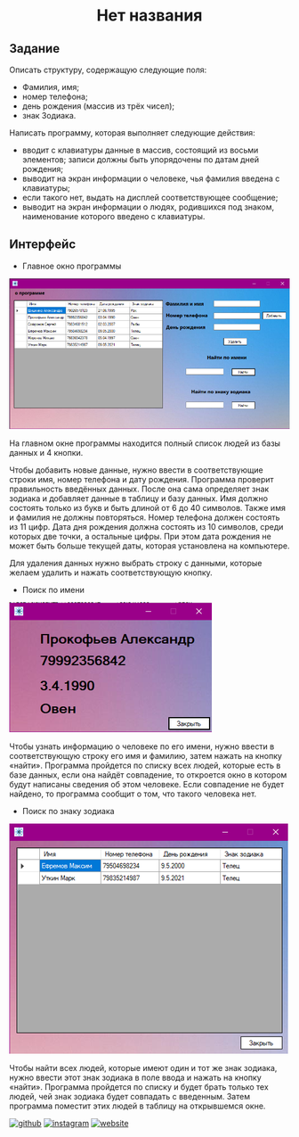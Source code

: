 <h1 align="center">Нет названия</h1>
<h2>Задание</h2>
Описать структуру, содержащую следующие поля:

- Фамилия, имя;
- номер телефона;
- день рождения (массив из трёх чисел);
- знак Зодиака.

Написать программу, которая выполняет следующие действия:
- вводит с клавиатуры данные в массив, состоящий из восьми элементов; записи должны быть упорядочены по датам дней рождения;
- выводит на экран информации о человеке, чья фамилия введена с клавиатуры;
- если такого нет, выдать на дисплей соответствующее сообщение;
- выводит на экран информации о людях, родившихся под знаком, наименование которого введено с клавиатуры.

<h2>Интерфейс</h2>

- Главное окно программы

<picture>
  <img src="https://github.com/sizze1veG/zodiac/blob/main/screenshots/Screenshot_1.png">
</picture>

На главном окне программы находится полный список людей из базы данных и 4 кнопки.

Чтобы добавить новые данные, нужно ввести в соответствующие строки имя,
номер телефона и дату рождения. Программа проверит правильность введённых данных. 
После она сама определяет знак зодиака и добавляет данные в таблицу и базу данных. 
Имя должно состоять только из букв и быть длиной от 6 до 40 символов. Также имя и фамилия не должны повторяться. 
Номер телефона должен состоять из 11 цифр. Дата дня рождения должна состоять из 10 символов, 
среди которых две точки, а остальные цифры. При этом дата рождения не может быть больше текущей даты, которая установлена на компьютере.

Для удаления данных нужно выбрать строку с данными, которые желаем удалить и нажать соответствующую кнопку.

- Поиск по имени

<picture>
  <img src="https://github.com/sizze1veG/zodiac/blob/main/screenshots/Screenshot_2.png">
</picture>

Чтобы узнать информацию о человеке по его имени, нужно ввести в соответствующую строку его имя и фамилию, 
затем нажать на кнопку «найти». Программа пройдется по списку всех людей, которые есть в базе данных, если она найдёт совпадение, 
то откроется окно в котором будут написаны сведения об этом человеке. Если совпадение не будет найдено, то программа сообщит о том, 
что такого человека нет.

- Поиск по знаку зодиака

<picture>
  <img src="https://github.com/sizze1veG/zodiac/blob/main/screenshots/Screenshot_3.png">
</picture>

Чтобы найти всех людей, которые имеют один и тот же знак зодиака, нужно ввести этот знак зодиака в поле ввода и нажать на кнопку «найти». 
Программа пройдется по списку и будет брать только тех людей, чей знак зодиака будет совпадать с введенным.
Затем программа поместит этих людей в таблицу на открывшемся окне.

[<img src='https://cdn.jsdelivr.net/npm/simple-icons@3.0.1/icons/github.svg' alt='github' height='40'>](https://github.com/sizze1veG)  [<img src='https://cdn.jsdelivr.net/npm/simple-icons@3.0.1/icons/instagram.svg' alt='instagram' height='40'>](https://www.instagram.com/sizze1veG/)  [<img src='https://cdn.jsdelivr.net/npm/simple-icons@3.0.1/icons/icloud.svg' alt='website' height='40'>](https://vk.com/sizze1veg)  
